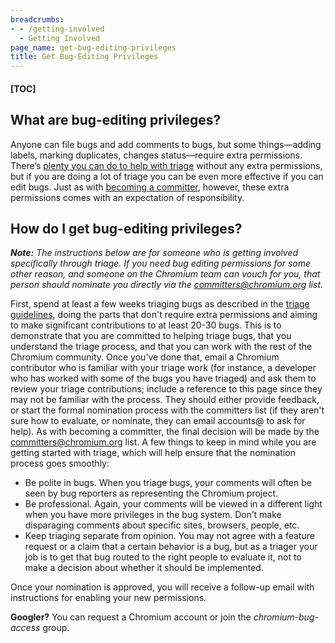 ```yaml
---
breadcrumbs:
- - /getting-involved
  - Getting Involved
page_name: get-bug-editing-privileges
title: Get Bug-Editing Privileges
---
```


#### [TOC]

## What are bug-editing privileges?

Anyone can file bugs and add comments to bugs, but some things—adding labels,
marking duplicates, changes status—require extra permissions.
There’s [plenty you can do to help with triage](/getting-involved/bug-triage)
without any extra permissions, but if you are doing a lot of triage you can be
even more effective if you can edit bugs. Just as with [becoming a
committer](/getting-involved/become-a-committer), however, these extra
permissions comes with an expectation of responsibility.

## How do I get bug-editing privileges?

***Note:** The instructions below are for someone who is getting involved
specifically through triage. If you need bug editing permissions for some other
reason, and someone on the Chromium team can vouch for you, that person should
nominate you directly via the committers@chromium.org list.*

First, spend at least a few weeks triaging bugs as described in the [triage
guidelines](/getting-involved/bug-triage), doing the parts that don't require
extra permissions and aiming to make significant contributions to at least 20-30
bugs. This is to demonstrate that you are committed to helping triage bugs, that
you understand the triage process, and that you can work with the rest of the
Chromium community.
Once you’ve done that, email a Chromium contributor who is familiar with your
triage work (for instance, a developer who has worked with some of the bugs you
have triaged) and ask them to review your triage contributions; include a
reference to this page since they may not be familiar with the process. They
should either provide feedback, or start the formal nomination process with the
committers list (if they aren't sure how to evaluate, or nominate, they can
email accounts@ to ask for help). As with becoming a committer, the final
decision will be made by the committers@chromium.org list.
A few things to keep in mind while you are getting started with triage, which
will help ensure that the nomination process goes smoothly:

*   Be polite in bugs. When you triage bugs, your comments will often be
            seen by bug reporters as representing the Chromium project.
*   Be professional. Again, your comments will be viewed in a different
            light when you have more privileges in the bug system. Don’t make
            disparaging comments about specific sites, browsers, people, etc.
*   Keep triaging separate from opinion. You may not agree with a
            feature request or a claim that a certain behavior is a bug, but as
            a triager your job is to get that bug routed to the right people to
            evaluate it, not to make a decision about whether it should be
            implemented.

Once your nomination is approved, you will receive a follow-up email with
instructions for enabling your new permissions.

**Googler?** You can request a Chromium account or join the
*chromium-bug-access* group.
